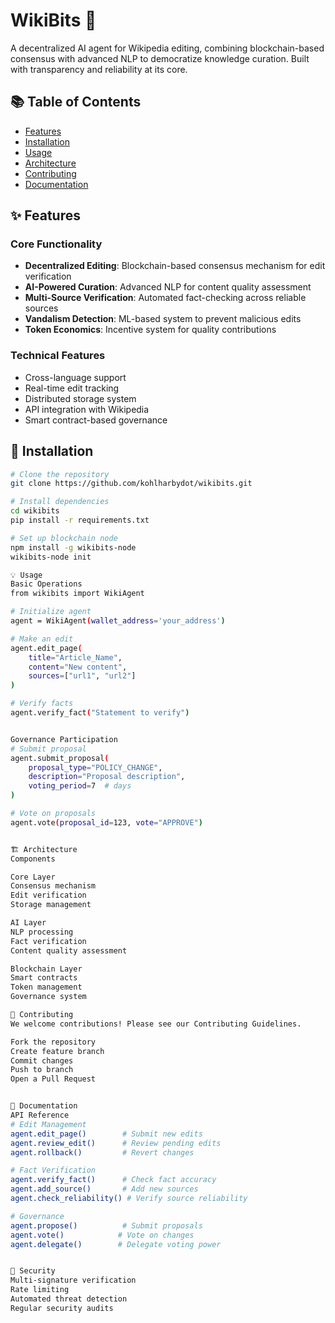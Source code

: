 # WikiBits 🤖

A decentralized AI agent for Wikipedia editing, combining blockchain-based consensus with advanced NLP to democratize knowledge curation. Built with transparency and reliability at its core.

## 📚 Table of Contents
- [Features](#features)
- [Installation](#installation)
- [Usage](#usage)
- [Architecture](#architecture)
- [Contributing](#contributing)
- [Documentation](#documentation)

## ✨ Features

### Core Functionality
- **Decentralized Editing**: Blockchain-based consensus mechanism for edit verification
- **AI-Powered Curation**: Advanced NLP for content quality assessment
- **Multi-Source Verification**: Automated fact-checking across reliable sources
- **Vandalism Detection**: ML-based system to prevent malicious edits
- **Token Economics**: Incentive system for quality contributions

### Technical Features
- Cross-language support
- Real-time edit tracking
- Distributed storage system
- API integration with Wikipedia
- Smart contract-based governance

## 🚀 Installation

```bash
# Clone the repository
git clone https://github.com/kohlharbydot/wikibits.git

# Install dependencies
cd wikibits
pip install -r requirements.txt

# Set up blockchain node
npm install -g wikibits-node
wikibits-node init

💡 Usage
Basic Operations
from wikibits import WikiAgent

# Initialize agent
agent = WikiAgent(wallet_address='your_address')

# Make an edit
agent.edit_page(
    title="Article_Name",
    content="New content",
    sources=["url1", "url2"]
)

# Verify facts
agent.verify_fact("Statement to verify")


Governance Participation
# Submit proposal
agent.submit_proposal(
    proposal_type="POLICY_CHANGE",
    description="Proposal description",
    voting_period=7  # days
)

# Vote on proposals
agent.vote(proposal_id=123, vote="APPROVE")


🏗 Architecture
Components

Core Layer
Consensus mechanism
Edit verification
Storage management

AI Layer
NLP processing
Fact verification
Content quality assessment

Blockchain Layer
Smart contracts
Token management
Governance system

🤝 Contributing
We welcome contributions! Please see our Contributing Guidelines.

Fork the repository
Create feature branch
Commit changes
Push to branch
Open a Pull Request


📖 Documentation
API Reference
# Edit Management
agent.edit_page()        # Submit new edits
agent.review_edit()      # Review pending edits
agent.rollback()         # Revert changes

# Fact Verification
agent.verify_fact()      # Check fact accuracy
agent.add_source()       # Add new sources
agent.check_reliability() # Verify source reliability

# Governance
agent.propose()          # Submit proposals
agent.vote()            # Vote on changes
agent.delegate()        # Delegate voting power


🔐 Security
Multi-signature verification
Rate limiting
Automated threat detection
Regular security audits
